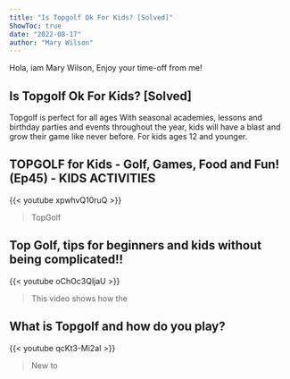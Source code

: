 ```yaml
---
title: "Is Topgolf Ok For Kids? [Solved]"
ShowToc: true 
date: "2022-08-17"
author: "Mary Wilson" 
---
```


Hola, iam Mary Wilson, Enjoy your time-off from me!
## Is Topgolf Ok For Kids? [Solved]
 Topgolf is perfect for all ages With seasonal academies, lessons and birthday parties and events throughout the year, kids will have a blast and grow their game like never before. For kids ages 12 and younger.

## TOPGOLF for Kids - Golf, Games, Food and Fun! (Ep45) - KIDS ACTIVITIES
{{< youtube xpwhvQ10ruQ >}}
>TopGolf

## Top Golf, tips for beginners and kids without being complicated!!
{{< youtube oChOc3QljaU >}}
>This video shows how the 

## What is Topgolf and how do you play?
{{< youtube qcKt3-Mi2aI >}}
>New to 

